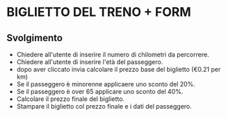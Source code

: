 # BIGLIETTO DEL TRENO + FORM

## Svolgimento

- Chiedere all'utente di inserire il numero di chilometri da percorrere.
- Chiedere all'utente di inserire l'età del passeggero.
- dopo aver cliccato invia calcolare il prezzo base del biglietto (€0.21 per km)
- Se il passeggero è minorenne applicaere uno sconto del 20%.
- Se il passeggero è over 65 applicare uno sconto del 40%.
- Calcolare il prezzo finale del biglietto.
- Stampare il biglietto col prezzo finale e i dati del passeggero.